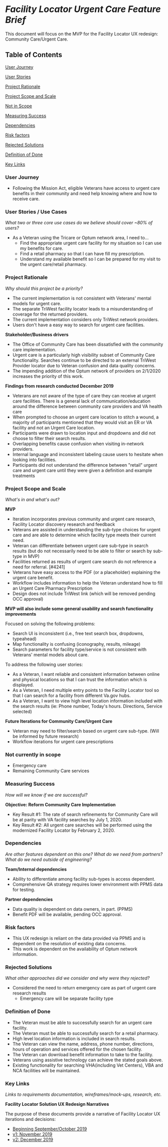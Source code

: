 
# _Facility Locator Urgent Care Feature Brief_

This document will focus on the MVP for the Facility Locator UX redesign: Community Care/Urgent Care. 
## Table of Contents

[User Journey](https://github.com/department-of-veterans-affairs/va.gov-team/blob/master/products/facilities/facility-locator/product/urgent_care_feature_brief.md#user-journey)

[User Stories](https://github.com/department-of-veterans-affairs/va.gov-team/blob/master/products/facilities/facility-locator/product/urgent_care_feature_brief.md#user-stories--use-cases)

[Project Rationale](https://github.com/department-of-veterans-affairs/va.gov-team/blob/master/products/facilities/facility-locator/product/urgent_care_feature_brief.md#project-rationale)

[Project Scope and Scale](https://github.com/department-of-veterans-affairs/va.gov-team/blob/master/products/facilities/facility-locator/product/urgent_care_feature_brief.md#project-scope-and-scale)

[Not in Scope](https://github.com/department-of-veterans-affairs/va.gov-team/blob/master/products/facilities/facility-locator/product/urgent_care_feature_brief.md#not-currently-in-scope)

[Measuring Success](https://github.com/department-of-veterans-affairs/va.gov-team/blob/master/products/facilities/facility-locator/product/urgent_care_feature_brief.md#measuring-success)

[Dependencies](https://github.com/department-of-veterans-affairs/va.gov-team/blob/master/products/facilities/facility-locator/product/urgent_care_feature_brief.md#dependencies)

[Risk factors](https://github.com/department-of-veterans-affairs/va.gov-team/blob/master/products/facilities/facility-locator/product/urgent_care_feature_brief.md#risk-factors)

[Rejected Solutions](https://github.com/department-of-veterans-affairs/va.gov-team/blob/master/products/facilities/facility-locator/product/urgent_care_feature_brief.md#rejected-solutions)

[Definition of Done](https://github.com/department-of-veterans-affairs/va.gov-team/blob/master/products/facilities/facility-locator/product/urgent_care_feature_brief.md#definition-of-done)

[Key Links](https://github.com/department-of-veterans-affairs/va.gov-team/blob/master/products/facilities/facility-locator/product/urgent_care_feature_brief.md#key-links)

### User Journey
- Following the Mission Act, eligible Veterans have access to urgent care benefits in their community and need help knowing where and how to receive care. 

### User Stories / Use Cases
*What two or three core use cases do we believe should cover ~80% of users?*
- As a Veteran using the Tricare or Optum network area, I need to...
  - Find the appropriate urgent care facility for my situation so I can use my benefits for care.
  - Find a retail pharmacy so that I can have fill my prescription. 
  - Understand my available benefit so I can be prepared for my visit to the urgent care/retail pharmacy.

### Project Rationale
_Why should this project be a priority?_ 
- The current implementation is not consistent with Veterans' mental models for urgent care. 
- The separate TriWest facility locator leads to a misunderstanding of coverage for the returned providers.
- The current implementation considers only TriWest network providers.  
- Users don't have a easy way to search for urgent care facilities.

**Stakeholder/Business drivers**
- The Office of Community Care has been dissatisfied with the community care implementation. 
- Urgent care is a particularly high visibility subset of Community Care functionality. Searches continue to be directed to an external TriWest Provider locator due to Veteran confusion and data quality concerns. 
- The impending addition of the Optum network of providers on 2/1/2020 increases the priority of this work. 

**Findings from research conducted December 2019**
- Veterans are not aware of the type of care they can receive at urgent care facilities. There is a general lack of communication/education around the difference between community care providers and VA health care
- When prompted to choose an urgent care location to stitch a wound, a majority of participants mentioned that they would visit an ER or VA facility and not an Urgent Care location.
- Participants were drawn to location input and dropdowns and did not choose to filter their search results.
- Overlapping benefits cause confusion when visiting in-network providers.
- Internal language and inconsistent labeling cause users to hesitate when looking into facilities.
- Participants did not understand the difference between "retail" urgent care and urgent care until they were given a definition and example treatments

### Project Scope and Scale
_What's in and what's out?_

**MVP**
- Iteration incorporates previous community and urgent care research, Facility Locator discovery research and feedback
- Veterans are assisted in understanding the sub-type choices for urgent care and are able to determine which facility type meets their current need.
- Veteran can differentiate between urgent care sub-type in search results (but do not necessarily need to be able to filter or search by sub-type in MVP)
- Facilities returned as results of urgent care search do not reference a need for referral. [#4241]
- Veterans have easy access to the PDF (or a placeholder) explaining the urgent care benefit.
- Workflow includes information to help the Veteran understand how to fill an Urgent Care Pharmacy Prescription
- Design does not include TriWest link (which will be removed pending OCC approval)

**MVP will also include some general usability and search functionality improvements**

Focused on solving the following problems:
- Search UI is inconsistent (i.e., free text search box, dropdowns, typeahead)
- Map functionality is confusing (iconography, results, mileage)
- Search parameters for facility type/service is not consistent with Veterans' mental models about care.

To address the following user stories: 
- As a Veteran, I want reliable and consistent information between online and physical locations so that I can trust the information which is displayed. 
- As a Veteran, I need multiple entry points to the Facility Locator tool so that I can search for a facility from different Va.gov hubs.
- As a Veteran, I want to view high level location information included with the search results (ie: Phone number, Today's hours. Directions, Service selected)

**Future Iterations for Community Care/Urgent Care**
- Veteran may need to filter/search based on urgent care sub-type. (Will be informed by future research)
- Workflow iterations for urgent care prescriptions

### Not currently in scope
- Emergency care
- Remaining Community Care services

### Measuring Success
_How will we know if we are successful?_

**Objective: Reform Community Care Implementation**
  - Key Result #1: The rate of search refinements for Community Care will be at parity with VA facility searches by July 1, 2020. 
  - Key Result #2: All urgent care searches will be performed using the modernized Facility Locator by February 2, 2020.  

### Dependencies
_Are other features dependent on this one? What do we need from partners? What do we need outside of engineering?_

**Team/Internal dependencies**
  -  Ability to differentiate among facility sub-types is access dependent.
  - Comprehensive QA strategy requires lower environment with PPMS data for testing. 
  
**Partner dependencies**
  - Data quality is dependent on data owners, in part. (PPMS)
  - Benefit PDF will be available, pending OCC approval. 
  
  ### Risk factors
  - This UX redesign is reliant on the data provided via PPMS and is dependent on the resolution of existing data concerns.
  - This work is dependent on the availability of Optum network information.

### Rejected Solutions
*What other approaches did we consider and why were they rejected?*
- Considered the need to return emergency care as part of urgent care research results
  - Emergency care will be separate facility type 

### Definition of Done
- The Veteran must be able to successfully search for an urgent care facility.
- The Veteran must be able to successfully search for a retail pharmacy.
- High level location information is included in search results.
- The Veteran can view the name, address, phone number, directions, hours of operation and services offered for the chosen facility. 
- The Veteran can download benefit information to take to the facility.
- Veterans using assistive technology can achieve the stated goals above.  
- Existing functionality for searching VHA(including Vet Centers), VBA and NCA facilities will be maintained. 

### Key Links
_Links to requirements documentation, wireframes/mock-ups, research, etc._

**Facility Locator Solution UX Redesign Narratives**

The purpose of these documents provide a narrative of Facility Locator UX iterations and decisions: 
- [Beginning September/October 2019](https://github.com/department-of-veterans-affairs/va.gov-team/blob/master/products/facilities/facility-locator/product/solution-narrative/ux-redesign-narrative-sept-2019.md)
- [v1: November 2019](https://github.com/department-of-veterans-affairs/va.gov-team/blob/master/products/facilities/facility-locator/product/solution-narrative/ux-redesign-narrative-nov-2019.md)
- [v2: December 2019](https://github.com/department-of-veterans-affairs/va.gov-team/blob/master/products/facilities/facility-locator/product/solution-narrative/ux-redesign-narrative-dec-2019.md)







